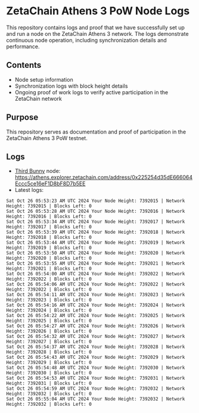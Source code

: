 # ZetaChain Athens 3 PoW Node Logs
This repository contains logs and proof that we have successfully set up and run a node on the ZetaChain Athens 3 network. The logs demonstrate continuous node operation, including synchronization details and performance.

## Contents
- Node setup information
- Synchronization logs with block height details
- Ongoing proof of work logs to verify active participation in the ZetaChain network

## Purpose
This repository serves as documentation and proof of participation in the ZetaChain Athens 3 PoW testnet.

## Logs

- [Third Bunny](https://thirdbunny.xyz/) node: https://athens.explorer.zetachain.com/address/0x225254d35dE666064Eccc5ce16eF1D8bF8D7b5EE
- Latest logs:
```
Sat Oct 26 05:53:23 AM UTC 2024 Your Node Height: 7392015 | Network Height: 7392015 | Blocks Left: 0
Sat Oct 26 05:53:28 AM UTC 2024 Your Node Height: 7392016 | Network Height: 7392016 | Blocks Left: 0
Sat Oct 26 05:53:34 AM UTC 2024 Your Node Height: 7392017 | Network Height: 7392017 | Blocks Left: 0
Sat Oct 26 05:53:39 AM UTC 2024 Your Node Height: 7392018 | Network Height: 7392018 | Blocks Left: 0
Sat Oct 26 05:53:44 AM UTC 2024 Your Node Height: 7392019 | Network Height: 7392019 | Blocks Left: 0
Sat Oct 26 05:53:50 AM UTC 2024 Your Node Height: 7392020 | Network Height: 7392020 | Blocks Left: 0
Sat Oct 26 05:53:55 AM UTC 2024 Your Node Height: 7392021 | Network Height: 7392021 | Blocks Left: 0
Sat Oct 26 05:54:00 AM UTC 2024 Your Node Height: 7392022 | Network Height: 7392022 | Blocks Left: 0
Sat Oct 26 05:54:06 AM UTC 2024 Your Node Height: 7392022 | Network Height: 7392022 | Blocks Left: 0
Sat Oct 26 05:54:11 AM UTC 2024 Your Node Height: 7392023 | Network Height: 7392023 | Blocks Left: 0
Sat Oct 26 05:54:16 AM UTC 2024 Your Node Height: 7392024 | Network Height: 7392024 | Blocks Left: 0
Sat Oct 26 05:54:22 AM UTC 2024 Your Node Height: 7392025 | Network Height: 7392025 | Blocks Left: 0
Sat Oct 26 05:54:27 AM UTC 2024 Your Node Height: 7392026 | Network Height: 7392026 | Blocks Left: 0
Sat Oct 26 05:54:32 AM UTC 2024 Your Node Height: 7392027 | Network Height: 7392027 | Blocks Left: 0
Sat Oct 26 05:54:37 AM UTC 2024 Your Node Height: 7392028 | Network Height: 7392028 | Blocks Left: 0
Sat Oct 26 05:54:43 AM UTC 2024 Your Node Height: 7392029 | Network Height: 7392029 | Blocks Left: 0
Sat Oct 26 05:54:48 AM UTC 2024 Your Node Height: 7392030 | Network Height: 7392030 | Blocks Left: 0
Sat Oct 26 05:54:53 AM UTC 2024 Your Node Height: 7392031 | Network Height: 7392031 | Blocks Left: 0
Sat Oct 26 05:54:59 AM UTC 2024 Your Node Height: 7392032 | Network Height: 7392032 | Blocks Left: 0
Sat Oct 26 05:55:04 AM UTC 2024 Your Node Height: 7392032 | Network Height: 7392032 | Blocks Left: 0
```
